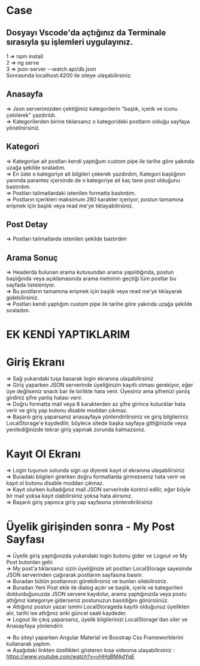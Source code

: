 # Case
## Dosyayı Vscode'da açtığınız da Terminale sırasıyla şu işlemleri uygulayınız.
1 => npm install <br/>
2 => ng serve<br/>
3 => json-server --watch api/db.json<br/>
Sonrasında localhost:4200 ile siteye ulaşabilirsiniz.<br/>

## Anasayfa
=> Json serverimizden çektiğimiz kategorilerin "başlık, içerik ve iconu çekilerek" yazdırıldı.<br/>
=> Kategorilerden birine tıklarsanız o kategorideki postların olduğu sayfaya yönelinirsiniz.<br/>

## Kategori
=> Kategoriye ait postları kendi yaptığum custom pipe ile tarihe göre yakında uzağa şekilde sıraladım.<br/>
=> En üste o kategoriye ait bilgileri çekerek yazdırdım, Kategori başlığının yanında parantez içersinde de o kategoriye ait kaç tane post olduğunu bastırdım.<br/>
=> Postları talimatlardaki istenilen formatta bastırdım.<br/>
=> Postların içerikleri maksimum 280 karakter içeriyor, postun tamamına erişmek için başlık veya read me'ye tıklayabilirsiniz.<br/>

## Post Detay
=> Postları talimatlarda istenilen şekilde bastırdım<br/>

## Arama Sonuç
=> Headerda bulunan arama kutusundan arama yapıldığında, postun başlığında veya açıklamasında arama metninin geçtiği tüm postlar bu sayfada listeleniyor.<br/>
=> Bu postların tamamına erişmek için başlık veya read me'ye tıklayarak gidebilirsiniz.<br/>
=> Postları kendi yaptığım custom pipe ile tarihe göre yakında uzağa şekilde sıraladım.<br/>

# EK KENDİ YAPTIKLARIM

# Giriş Ekranı
=> Sağ yukarıdaki tuşa basarak login ekranına ulaşabilirsiniz<br/>
=> Giriş yaparken JSON serverinde üyeliğinizin kayıtlı olması gerekiyor, eğer üye değilseniz snack bar ile birlikte hata verir. Üyesiniz ama şifrenizi yanlış girdiniz şifre yanlış hatası verir.<br/>
=> Doğru formatta mail veya 8 karakterden az şifre girince kutucklar hata verir ve giriş yap butonu disable moddan çıkmaz.<br/>
=> Başarılı giriş yaparsanız anasayfaya yönlendirilirsiniz ve giriş bilgileriniz LocalStorage'e kaydedilir, böylece sitede başka sayfaya gittiğinizde veya yenilediğinizde tekrar giriş yapmak zorunda kalmazsınız.<br/>

# Kayıt Ol Ekranı
=> Login tuşunun solunda sign up diyerek kayıt ol ekranına ulaşabilirsiniz<br/>
=> Buradaki bilgileri girerken doğru formatlarda girmezseniz hata verir ve kayıt ol butonu disable moddan çıkmaz.<br/>
=> Kayıt olurken kulladığınız mail JSON serverinde kontrol edilir, eğer böyle bir mail yoksa kayıt olabilirsiniz yoksa hata alırsınız.<br/>
=> Başarılı giriş yapınca giriş yap sayfasına yönlendirilirsiniz<br/>

# Üyelik girişinden sonra - My Post Sayfası
=> Üyelik giriş yaptığınızda yukarıdaki login butonu gider ve Logout ve My Post butonları gelir.<br/>
=> My post'a tıklarsanız sizin üyeliğinize ait postları LocalStorage sayesinde JSON serverinden çağırarak postlarım sayfasına basılır.<br/>
=> Buradan bütün postlarınızı görebilirsiniz ve bunları silebilirsiniz.<br/>
=> Buradan Yeni Post ekle ile dialog açılır ve başlık, içerik ve kategorileri doldurduğunuzda JSON servere kaydolur, arama yaptığınızda veya postu attığınız kategoriye giderseniz postunuzun basıldığını görürsünüz.<br/>
=> Attığınız postun yazar ismini  LocalStorageda kayıtlı olduğunuz üyelikten alır, tarihi ise attığınız anki güncel saati kaydeder.<br/>
=> Logout ile çıkış yaparsanız, üyelik bilgilerinizi LocalStorage'dan siler ve Anasayfaya yönlendirir.<br/>

=> Bu siteyi yaparken Angular Material ve Boostrap Css Frameworklerini kullanarak yaptım.<br/>
=> Aşağıdaki linkten özellikleri gösteren kısa videoma ulaşabilirsiniz :<br/>
https://www.youtube.com/watch?v=vHHgBMAdYqE
